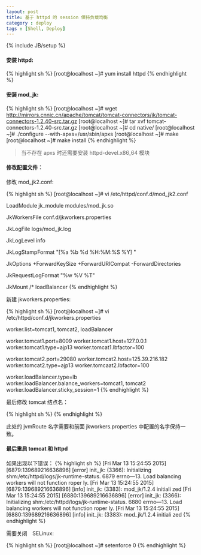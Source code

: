 ```yaml
---
layout: post
title: 基于 httpd 的 session 保持负载均衡
category : deploy 
tags : [Shell, Deploy]
---
```


{% include JB/setup %}

#### 安装 httpd:
{% highlight sh %}
[root@localhost ~]# yum install httpd
{% endhighlight %}

#### 安装 mod_jk:
{% highlight sh %}
[root@localhost ~]# wget http://mirrors.cnnic.cn/apache/tomcat/tomcat-connectors/jk/tomcat-connectors-1.2.40-src.tar.gz
[root@localhost ~]# tar xvf tomcat-connectors-1.2.40-src.tar.gz
[root@localhost ~]# cd native/
[root@localhost ~]# ./configure --with-apxs=/usr/sbin/apxs
[root@localhost ~]# make
[root@localhost ~]# make install
{% endhighlight %}

> 当不存在 apxs 时还需要安装 httpd-devel.x86_64 模块

#### 修改配置文件：

修改 mod_jk2.conf:

{% highlight sh %}
[root@localhost ~]# vi /etc/httpd/conf.d/mod_jk2.conf

LoadModule jk_module modules/mod_jk.so

JkWorkersFile conf.d/jkworkers.properties

JkLogFile logs/mod_jk.log

JkLogLevel info

JkLogStampFormat "[%a %b %d %H:%M:%S %Y] "

JkOptions +ForwardKeySize +ForwardURICompat -ForwardDirectories

JkRequestLogFormat "%w %V %T"

JkMount /* loadBalancer
{% endhighlight %}

新建 jkworkers.properties:

{% highlight sh %}
[root@localhost ~]# vi /etc/httpd/conf.d/jkworkers.properties

worker.list=tomcat1, tomcat2, loadBalancer

worker.tomcat1.port=8009
worker.tomcat1.host=127.0.0.1
worker.tomcat1.type=ajp13
worker.tomcat1.lbfactor=100

worker.tomcat2.port=29080
worker.tomcat2.host=125.39.216.182
worker.tomcat2.type=ajp13
worker.tomcaat2.lbfactor=100

worker.loadBalancer.type=lb
worker.loadBalancer.balance_workers=tomcat1, tomcat2
worker.loadBalancer.sticky_session=1
{% endhighlight %}

最后修改 tomcat 结点名：

{% highlight sh %}
<Engine jvmRoute="tomcat1" name="Catalina" defaultHost="localhost">
{% endhighlight %}

此处的 jvmRoute 名字需要和前面 jkworkers.properties 中配置的名字保持一致。

#### 最后重启 tomcat 和 httpd 

如果出现以下错误：
{% highlight sh %}
[Fri Mar 13 15:24:55 2015] [6879:139689216636896] [error] init_jk: (3366): Initializing shm:/etc/httpd/logs/jk-runtime-status. 6879 errno—13. Load balancing workers will not function roper ly. 
[Fri Mar 13 15:24:55 2015] [6879:139689216636896] [info] init_jk: (3383): mod_jk/1.2.4 initiali zed 
[Fri Mar 13 15:24:55 2015] [6880:139689216636896] [error] init_jk: (3366): Initializing shm:/etc/httpd/logs/jk-runtime-status. 6880 errno—13. Load balancing workers will not function roper ly. 
[Fri Mar 13 15:24:55 2015] [6880:139689216636896] [info] init_jk: (3383): mod_jk/1.2.4 initiali zed 
{% endhighlight %}

需要关闭　SELinux:

{% highlight sh %}
[root@localhost ~]# setenforce 0
{% endhighlight %}